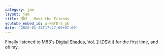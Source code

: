 ```yaml
---
category: jam
layout: jam
title: M83 - Meet the Friends
youtube_embed_id: w-FmTD-5_qk
date: '2020-01-24T17:27:00+07:00'
---
```


Finally listened to M83's [Digital Shades, Vol. 2 (DSVII)](http://ilovem83.com/music/dsvii/) for the first time, and oh my.
